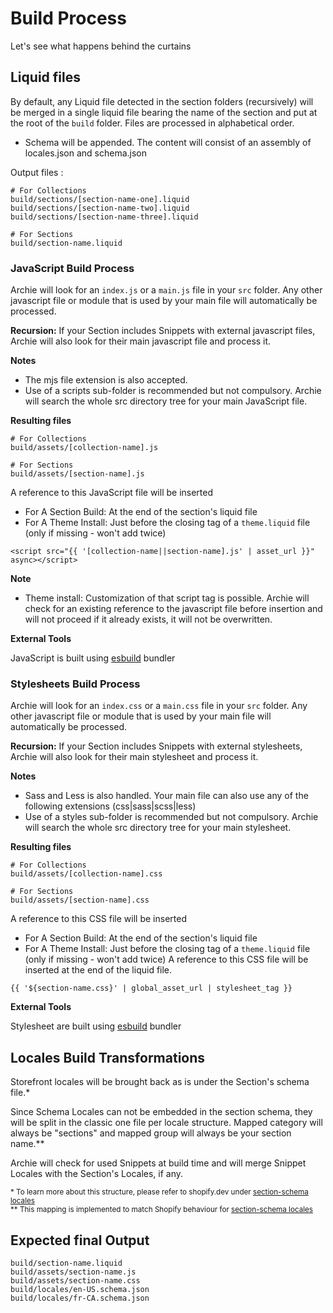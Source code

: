 # Build Process

Let's see what happens behind the curtains

## Liquid files

By default, any Liquid file detected in the section folders (recursively) will be merged in a single liquid file bearing
the name of the section and put at the root of the `build` folder. Files are processed in alphabetical order.

- Schema will be appended. The content will consist of an assembly of locales.json and schema.json

Output files :
```shell
# For Collections
build/sections/[section-name-one].liquid
build/sections/[section-name-two].liquid
build/sections/[section-name-three].liquid

# For Sections
build/section-name.liquid
```

### JavaScript Build Process

Archie will look for an `index.js` or a `main.js` file in your `src` folder. Any other javascript file or module that is
used by your main file will automatically be processed.

**Recursion:** If your Section includes Snippets with external javascript files, Archie will also look for their main javascript file
and process it.

**Notes**
- The mjs file extension is also accepted.
- Use of a scripts sub-folder is recommended but not compulsory. Archie will search the whole src directory tree for
  your main JavaScript file.

**Resulting files**

```shell
# For Collections
build/assets/[collection-name].js

# For Sections
build/assets/[section-name].js
```

A reference to this JavaScript file will be inserted
- For A Section Build: At the end of the section's liquid file
- For A Theme Install: Just before the closing </head> tag of a `theme.liquid` file (only if missing - won't add twice)

```liquid
<script src="{{ '[collection-name||section-name].js' | asset_url }}" async></script>
```

**Note**
- Theme install: Customization of that script tag is possible. Archie will check for an existing reference to the
  javascript file before insertion and will not proceed if it already exists, it will not be overwritten.

**External Tools**

JavaScript is built using [esbuild](https://esbuild.github.io/) bundler


### Stylesheets Build Process

Archie will look for an `index.css` or a `main.css` file in your `src` folder. Any
other javascript file or module that is used by your main file will automatically be processed.

**Recursion:** If your Section includes Snippets with external stylesheets, Archie will also look for their main
stylesheet and process it.

**Notes**
- Sass and Less is also handled. Your main file can also use any of the following extensions (css|sass|scss|less)
- Use of a styles sub-folder is recommended but not compulsory. Archie will search the whole src directory tree for
  your main stylesheet.

**Resulting files**

```shell
# For Collections
build/assets/[collection-name].css

# For Sections
build/assets/[section-name].css
```


A reference to this CSS file will be inserted
- For A Section Build: At the end of the section's liquid file
- For A Theme Install: Just before the closing </head> tag of a `theme.liquid` file (only if missing - won't add twice)
  A reference to this CSS file will be inserted at the end of the liquid file.

```liquid
{{ '${section-name.css}' | global_asset_url | stylesheet_tag }}
```

**External Tools**

Stylesheet are built using [esbuild](https://esbuild.github.io/) bundler


## Locales Build Transformations

Storefront locales will be brought back as is under the Section's schema file.*

Since Schema Locales can not be embedded in the section schema, they will be split in the classic one file per locale
structure. Mapped category will always be "sections" and mapped group will always be your section name.**

Archie will check for used Snippets at build time and will merge Snippet Locales with the Section's Locales, if any.

<sup>* To learn more about this structure, please refer to shopify.dev under
[section-schema locales](https://shopify.dev/themes/architecture/sections/section-schema#locales)</sup><br>
<sup>** This mapping is implemented to match Shopify behaviour
for [section-schema locales](https://shopify.dev/themes/architecture/sections/section-schema#locales)</sup>


## Expected final Output

```shell
build/section-name.liquid
build/assets/section-name.js
build/assets/section-name.css
build/locales/en-US.schema.json
build/locales/fr-CA.schema.json
```
